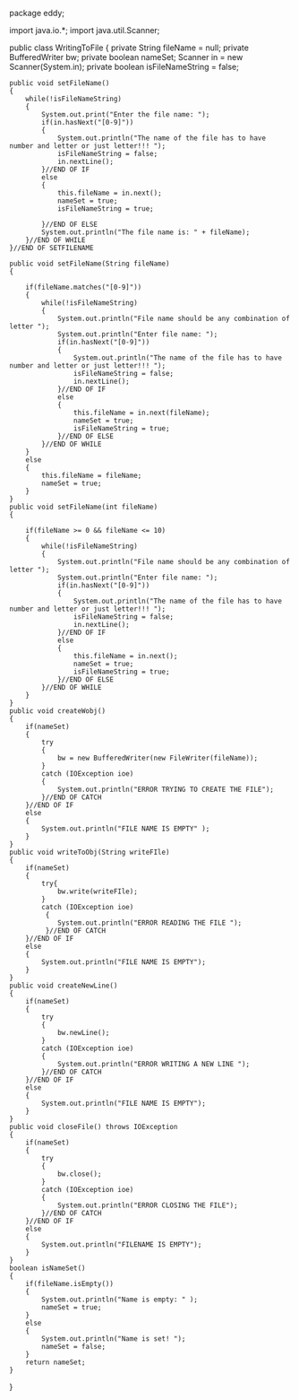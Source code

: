package eddy;

import java.io.*;
import java.util.Scanner;

public class WritingToFile
{
	private String fileName = null;
	private BufferedWriter bw;
	private boolean nameSet; 
	Scanner in = new Scanner(System.in);
	private boolean isFileNameString = false;
	
	public void setFileName()
	{
		while(!isFileNameString)
		{
			System.out.print("Enter the file name: ");
			if(in.hasNext("[0-9]"))
			{
				System.out.println("The name of the file has to have number and letter or just letter!!! ");
				isFileNameString = false;
				in.nextLine();
			}//END OF IF
			else
			{
				this.fileName = in.next();
				nameSet = true;
				isFileNameString = true;
				
			}//END OF ELSE
			System.out.println("The file name is: " + fileName);
		}//END OF WHILE
	}//END OF SETFILENAME
	
	public void setFileName(String fileName)
	{
		
		if(fileName.matches("[0-9]"))
		{
			while(!isFileNameString)
			{
				System.out.println("File name should be any combination of letter ");
				System.out.println("Enter file name: ");
				if(in.hasNext("[0-9]"))
				{
					System.out.println("The name of the file has to have number and letter or just letter!!! ");
					isFileNameString = false;
					in.nextLine();
				}//END OF IF
				else
				{
					this.fileName = in.next(fileName);
					nameSet = true;
					isFileNameString = true;
				}//END OF ELSE
			}//END OF WHILE
		}
		else
		{
			this.fileName = fileName;
			nameSet = true;
		}
	}
	public void setFileName(int fileName)
	{
		
		if(fileName >= 0 && fileName <= 10)
		{
			while(!isFileNameString)
			{
				System.out.println("File name should be any combination of letter ");
				System.out.println("Enter file name: ");
				if(in.hasNext("[0-9]"))
				{
					System.out.println("The name of the file has to have number and letter or just letter!!! ");
					isFileNameString = false;
					in.nextLine();
				}//END OF IF
				else
				{
					this.fileName = in.next();
					nameSet = true;
					isFileNameString = true;
				}//END OF ELSE
			}//END OF WHILE
		}
	}
	public void createWobj()
	{
		if(nameSet)
		{
			try
			{
				bw = new BufferedWriter(new FileWriter(fileName));
			}
			catch (IOException ioe) 
			{
				System.out.println("ERROR TRYING TO CREATE THE FILE");
			}//END OF CATCH
		}//END OF IF
		else
		{
			System.out.println("FILE NAME IS EMPTY" );
		}
	}
	public void writeToObj(String writeFIle)
	{
		if(nameSet)
		{
			try{
				bw.write(writeFIle);
			}
			catch (IOException ioe) 
		     {
				System.out.println("ERROR READING THE FILE ");
		     }//END OF CATCH
		}//END OF IF
		else
		{
			System.out.println("FILE NAME IS EMPTY");
		}
	}
	public void createNewLine()
	{	
		if(nameSet)
		{
			try
			{
				bw.newLine();
			}
			catch (IOException ioe) 
		    {
				System.out.println("ERROR WRITING A NEW LINE ");
		    }//END OF CATCH	
		}//END OF IF
		else
		{
			System.out.println("FILE NAME IS EMPTY");
		}
	}
	public void closeFile() throws IOException
	{
		if(nameSet)
		{
			try
			{
				bw.close();
			}
			catch (IOException ioe) 
		    {
				System.out.println("ERROR CLOSING THE FILE");
		    }//END OF CATCH
		}//END OF IF
		else
		{
			System.out.println("FILENAME IS EMPTY");
		}
	}
	boolean isNameSet()
	{
		if(fileName.isEmpty())
		{
			System.out.println("Name is empty: " );
			nameSet = true;
		}
		else
		{
			System.out.println("Name is set! ");
			nameSet = false;
		}
		return nameSet;
	}
}
